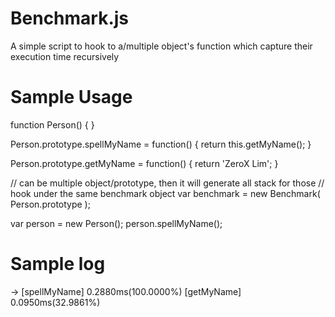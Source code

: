 # Benchmark.js
A simple script to hook to a/multiple object's function which capture their execution time recursively

# Sample Usage

function Person() {
}

Person.prototype.spellMyName = function() {
	return this.getMyName();
}

Person.prototype.getMyName = function() {
	return 'ZeroX Lim';
}

// can be multiple object/prototype, then it will generate all stack for those 
// hook under the same benchmark object
var benchmark = new Benchmark( Person.prototype );

var person = new Person();
person.spellMyName();

# Sample log
-> [spellMyName] 0.2880ms(100.0000%)
 	  [getMyName] 0.0950ms(32.9861%)